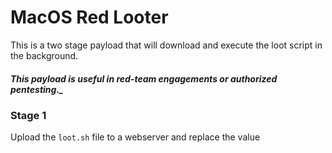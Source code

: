 # MacOS Red Looter

This is a two stage payload that will download and execute the loot script in the background.
##### This payload is useful in red-team engagements or **authorized** pentesting._

### Stage 1
Upload the `loot.sh` file to a webserver and replace the value _<SCRIPT URL>_ with the URL of the webserver.
  _If you use the URl to the raw file on github the first stage will take longer since it's long path which makes it more noticable._

### Stage 2
This script will loot the Desktop and Documents directories and some other important files.
  The looted files will be compressed and uploaded over SCP to the set destination SSH server.

## Usage
  - Upload the pivate key to any web server (for external just use dropbox).
  - Set the URL to the key uploaded.
  - Set the SSH server address
  - Run! - The file will be saved as .loot.tgz on the remote host.
